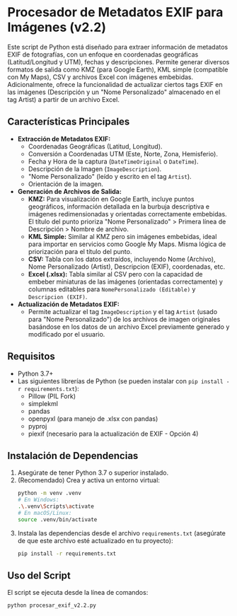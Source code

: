 # Procesador de Metadatos EXIF para Imágenes (v2.2)

Este script de Python está diseñado para extraer información de metadatos EXIF de fotografías, con un enfoque en coordenadas geográficas (Latitud/Longitud y UTM), fechas y descripciones. Permite generar diversos formatos de salida como KMZ (para Google Earth), KML simple (compatible con My Maps), CSV y archivos Excel con imágenes embebidas. Adicionalmente, ofrece la funcionalidad de actualizar ciertos tags EXIF en las imágenes (Descripción y un "Nome Personalizado" almacenado en el tag Artist) a partir de un archivo Excel.

## Características Principales

*   **Extracción de Metadatos EXIF:**
    *   Coordenadas Geográficas (Latitud, Longitud).
    *   Conversión a Coordenadas UTM (Este, Norte, Zona, Hemisferio).
    *   Fecha y Hora de la captura (`DateTimeOriginal` o `DateTime`).
    *   Descripción de la Imagen (`ImageDescription`).
    *   "Nome Personalizado" (leído y escrito en el tag `Artist`).
    *   Orientación de la imagen.
*   **Generación de Archivos de Salida:**
    *   **KMZ:** Para visualización en Google Earth, incluye puntos geográficos, información detallada en la burbuja descriptiva e imágenes redimensionadas y orientadas correctamente embebidas. El título del punto prioriza "Nome Personalizado" > Primera línea de Descripción > Nombre de archivo.
    *   **KML Simple:** Similar al KMZ pero sin imágenes embebidas, ideal para importar en servicios como Google My Maps. Misma lógica de priorización para el título del punto.
    *   **CSV:** Tabla con los datos extraídos, incluyendo Nome (Archivo), Nome Personalizado (Artist), Descripcion (EXIF), coordenadas, etc.
    *   **Excel (.xlsx):** Tabla similar al CSV pero con la capacidad de embeber miniaturas de las imágenes (orientadas correctamente) y columnas editables para `NomePersonalizado (Editable)` y `Descripcion (EXIF)`.
*   **Actualización de Metadatos EXIF:**
    *   Permite actualizar el tag `ImageDescription` y el tag `Artist` (usado para "Nome Personalizado") de los archivos de imagen originales basándose en los datos de un archivo Excel previamente generado y modificado por el usuario.

## Requisitos

*   Python 3.7+
*   Las siguientes librerías de Python (se pueden instalar con `pip install -r requirements.txt`):
    *   Pillow (PIL Fork)
    *   simplekml
    *   pandas
    *   openpyxl (para manejo de .xlsx con pandas)
    *   pyproj
    *   piexif (necesario para la actualización de EXIF - Opción 4)

## Instalación de Dependencias

1.  Asegúrate de tener Python 3.7 o superior instalado.
2.  (Recomendado) Crea y activa un entorno virtual:
    ```bash
    python -m venv .venv
    # En Windows:
    .\.venv\Scripts\activate
    # En macOS/Linux:
    source .venv/bin/activate
    ```
3.  Instala las dependencias desde el archivo `requirements.txt` (asegúrate de que este archivo esté actualizado en tu proyecto):
    ```bash
    pip install -r requirements.txt
    ```

## Uso del Script

El script se ejecuta desde la línea de comandos:

```bash
python procesar_exif_v2.2.py
